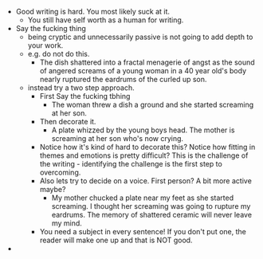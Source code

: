 - Good writing is hard. You most likely suck at it.
	- You still have self worth as a human for writing.
- Say the fucking thing
	- being cryptic and  unnecessarily passive is not going to add depth to your work.
	- e.g. do not do this.
		- The dish shattered into a fractal menagerie of angst as the sound of angered screams of a young woman in a 40 year old's body nearly ruptured the eardrums of the curled up son.
	- instead try a two step approach.
		- First Say the fucking tbhing
			- The woman threw a dish a ground and she started screaming at her son.
		- Then decorate it.
			- A plate whizzed by the young boys head. The mother is screaming at her son who's now crying.
		- Notice how it's kind of hard to decorate this? Notice how fitting in themes and emotions is pretty difficult? This is the challenge of the writing - identifying the challenge is the first step to overcoming.
		- Also lets try to decide on a voice. First person? A bit more active maybe?
			- My mother chucked a plate near my feet as she started screaming. I thought her screaming was going to rupture my eardrums. The memory of shattered ceramic will never leave my mind.
		- You need a subject in every sentence! If you don't put one, the reader will make one up and that is NOT good.
-